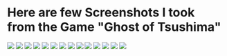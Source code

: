 # Here are few Screenshots I took from the Game "Ghost of Tsushima"

<img src="../images/gallery/ghost_of_tsushima/1.png" style="max-width: 100%; height: auto;">
<img src="../images/gallery/ghost_of_tsushima/2.png" style="max-width: 100%; height: auto;">
<img src="../images/gallery/ghost_of_tsushima/3.png" style="max-width: 100%; height: auto;">
<img src="../images/gallery/ghost_of_tsushima/4.png" style="max-width: 100%; height: auto;">
<img src="../images/gallery/ghost_of_tsushima/5.png" style="max-width: 100%; height: auto;">
<img src="../images/gallery/ghost_of_tsushima/6.png" style="max-width: 100%; height: auto;">
<img src="../images/gallery/ghost_of_tsushima/7.png" style="max-width: 100%; height: auto;">
<img src="../images/gallery/ghost_of_tsushima/8.png" style="max-width: 100%; height: auto;">
<img src="../images/gallery/ghost_of_tsushima/9.png" style="max-width: 100%; height: auto;">
<img src="../images/gallery/ghost_of_tsushima/10.png" style="max-width: 100%; height: auto;">
<img src="../images/gallery/ghost_of_tsushima/11.png" style="max-width: 100%; height: auto;">
<img src="../images/gallery/ghost_of_tsushima/12.png" style="max-width: 100%; height: auto;">
<img src="../images/gallery/ghost_of_tsushima/13.png" style="max-width: 100%; height: auto;">
<img src="../images/gallery/ghost_of_tsushima/14.png" style="max-width: 100%; height: auto;">